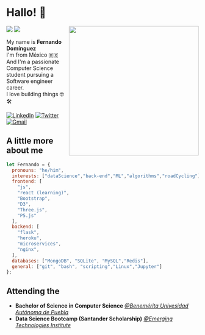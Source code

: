 # Hallo! :cowboy_hat_face:
 <img align="right" src="https://i.imgur.com/STQjnfq.jpg" width="340px">
 
![](https://hit.yhype.me/github/profile?user_id=36319752)
![](https://komarev.com/ghpvc/?username=alxdx)

My name is **Fernando Domínguez** <br>
I'm from México :mexico: <br>
And I'm a passionate Computer Science student pursuing a Software engineer career. <br>
I love building things :nerd_face: :hammer_and_wrench:


<a href="https://www.linkedin.com/in/fernandominguezc"><img alt="LinkedIn" src="https://img.shields.io/badge/linkedin%20-%230077B5.svg?&style=flat&logo=linkedin&logoColor=white"/></a>
<a href="https://twitter.com/alx_serious_acc/"><img alt="Twitter" src="https://img.shields.io/twitter/follow/fer"/></a> 
<a href="mailto:fernando.do.contreras@gmail.com"><img alt="Gmail" src="https://img.shields.io/badge/Gmail-D14836?style=flat&logo=gmail&logoColor=white" /></a> &nbsp;

## A little more about me

```javascript
let Fernando = {
  pronouns: "he/him",
  interests: ["dataScience","back-end","ML","algorithms","roadCycling"],
  frontend: [
    "js",
    "react (learning)",
    "Bootstrap",
    "D3",
    "Three.js",
    "P5.js"
  ],
  backend: [
    "flask",
    "heroku",
    "microservices",
    "nginx",
  ],
  databases: ["MongoDB", "SQLite", "MySQL","Redis"],
  general: ["git", "bash", "scripting","Linux","Jupyter"]
};
```

## Attending the

-  **Bachelor of Science in Computer Science** [_@Benemérita Univesidad Autónoma de Puebla_](https://www.buap.mx/)
-  **Data Science Bootcamp (Santander Scholarship)** [_@Emerging Technologies Institute_](https://emtech.digital/)

<!--
**alxdx/alxdx** is a ✨ _special_ ✨ repository because its `README.md` (this file) appears on your GitHub profile.

Here are some ideas to get you started:

- 🔭 I’m currently working on ...
- 🌱 I’m currently learning ...
- 👯 I’m looking to collaborate on ...
- 🤔 I’m looking for help with ...
- 💬 Ask me about ...
- 📫 How to reach me: ...
- 😄 Pronouns: ...
- ⚡ Fun fact: ...
-->
